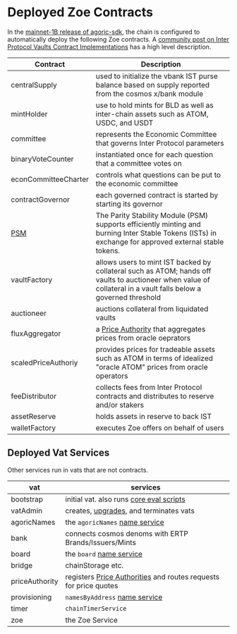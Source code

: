# Deployed Zoe Contracts

In the [mainnet-1B release of agoric-sdk](https://github.com/Agoric/agoric-sdk/releases/tag/mainnet1B-rc3), the chain is configured to automatically deploy the following Zoe contracts. A [community post on Inter Protocol Vaults Contract Implementations](https://community.agoric.com/t/inter-protocol-vaults-contract-implementations/261) has a high level description.

| Contract             | Description                                                                                                                                                     |
| -------------------- | --------------------------------------------------------------------------------------------------------------------------------------------------------------- |
| centralSupply        | used to initialize the vbank IST purse balance based on supply reported from the cosmos x/bank module                                                           |
| mintHolder           | use to hold mints for BLD as well as inter-chain assets such as ATOM, USDC, and USDT                                                                            |
| committee            | represents the Economic Committee that governs Inter Protocol parameters                                                                                        |
| binaryVoteCounter    | instantiated once for each question that a committee votes on                                                                                                   |
| econCommitteeCharter | controls what questions can be put to the economic committee                                                                                                    |
| contractGovernor     | each governed contract is started by starting its governor                                                                                                      |
| [PSM](./PSM)         | The Parity Stability Module (PSM) supports efficiently minting and burning Inter Stable Tokens (ISTs) in exchange for approved external stable tokens.          |
| vaultFactory         | allows users to mint IST backed by collateral such as ATOM; hands off vaults to auctioneer when value of collateral in a vault falls below a governed threshold |
| auctioneer           | auctions collateral from liquidated vaults                                                                                                                      |
| fluxAggregator       | a [Price Authority](../price-authority) that aggregates prices from oracle oeprators                                                                            |
| scaledPriceAuthoriy  | provides prices for tradeable assets such as ATOM in terms of idealized "oracle ATOM" prices from oracle operators                                              |
| feeDistributor       | collects fees from Inter Protocol contracts and distributes to reserve and/or stakers                                                                           |
| assetReserve         | holds assets in reserve to back IST                                                                                                                             |
| walletFactory        | executes Zoe offers on behalf of users                                                                                                                          |

## Deployed Vat Services

Other services run in vats that are not contracts.

| vat            | services                                                                               |
| -------------- | -------------------------------------------------------------------------------------- |
| bootstrap      | initial vat. also runs [core eval scripts](/guides/coreeval/)                          |
| vatAdmin       | creates, [upgrades](/guides/zoe/contract-upgrade), and terminates vats                 |
| agoricNames    | the `agoricNames` [name service](/guides/integration/name-services)                    |
| bank           | connects cosmos denoms with ERTP Brands/Issuers/Mints                                  |
| board          | the `board` [name service](/guides/integration/name-services)                          |
| bridge         | chainStorage etc.                                                                      |
| priceAuthority | registers [Price Authorities](../price-authority) and routes requests for price quotes |
| provisioning   | `namesByAddress` [name service](/guides/integration/name-services)                     |
| timer          | `chainTimerService`                                                                    |
| zoe            | the Zoe Service                                                                        |
